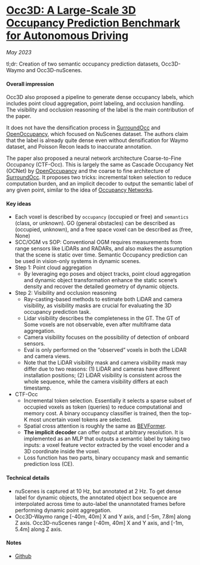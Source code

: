 # [Occ3D: A Large-Scale 3D Occupancy Prediction Benchmark for Autonomous Driving](https://arxiv.org/abs/2304.14365)

_May 2023_

tl;dr: Creation of two semantic occupancy prediction datasets, Occ3D-Waymo and Occ3D-nuScenes.

#### Overall impression
Occ3D also proposed a pipeline to generate dense occupancy labels, which includes point cloud aggregation, point labeling, and occlusion handling. The visibility and occlusion reasoning of the label is the main contribution of the paper. 

It does not have the densification process in [SurroundOcc](surroundocc.md) and [OpenOccupancy](openoccupancy.md), which focused on NuScenes dataset. The authors claim that the label is already quite dense even without densification for Waymo dataset, and Poisson Recon leads to inaccurate annotation.

The paper also proposed a neural network architecture Coarse-to-Fine Occupancy (CTF-Occ). This is largely the same as Cascade Occupancy Net (OCNet) by [OpenOccupancy](openoccupancy.md) and the coarse to fine architecture of [SurroundOcc](surroundocc.md). It proposes two tricks: incremental token selection to reduce computation burden, and an implicit decoder to output the semantic label of any given point, similar to the idea of [Occupancy Networks](occupancy_networks.md). 


#### Key ideas
- Each voxel is described by `occupancy` (occupied or free) and `semantics` (class, or unknown). GO (general obstacles) can be described as (occupied, unknown), and a free space voxel can be described as (free, None)
- SCC/OGM vs SOP: Conventional OGM requires measurements from range sensors like LiDARs and RADARs, and also makes the assumption that the scene is static over time. Semantic Occupancy prediction can be used in vision-only systems in dynamic scenes. 
- Step 1: Point cloud aggregation
	- By leveraging ego poses and object tracks, point cloud aggregation and dynamic object transformation enhance the static scene’s density and recover the detailed geometry of dynamic objects.
- Step 2: Visibility and occlusion reasoning
	- Ray-casting-based methods to estimate both LiDAR and camera visibility, as visibility masks are crucial for evaluating the 3D occupancy prediction task.
	- Lidar visibility describes the completeness in the GT. The GT of Some voxels are not observable, even after multiframe data aggregation.
	- Camera visibility focuses on the possibility of detection of onboard sensors. 
	- Eval is only performed on the “observed” voxels in both the LiDAR and camera views.
	- Note that the LiDAR visibility mask and camera visibility mask may differ due to two reasons: (1) LiDAR and cameras have different installation positions; (2) LiDAR visibility is consistent across the whole sequence, while the camera visibility differs at each timestamp.
- CTF-Occ
	- Incremental token selection. Essentially it selects a sparse subset of occupied voxels as token (queries) to reduce computational and memory cost. A binary occupancy classifier is trained, then the top-K most uncertain voxel tokens are selected. 
	- Spatial cross attention is roughly the same as [BEVFormer](bevformer.md).
	- **The implicit decoder** can offer output at arbitrary resolution. It is implemented as an MLP that outputs a semantic label by taking two inputs: a voxel feature vector extracted by the voxel encoder and a 3D coordinate inside the voxel.
	- Loss function has two parts, binary occupancy mask and semantic prediction loss (CE).

#### Technical details
- nuScenes is captured at 10 Hz, but annotated at 2 Hz. To get dense label for dynamic objects, the annotated object box sequence are interpolated across time to auto-label the unannotated frames before performing dynamic point aggregation. 
- Occ3D-Waymo range [-40m, 40m] X and Y axis, and [-5m, 7.8m] along Z axis. Occ3D-nuScenes range [-40m, 40m] X and Y axis, and [-1m, 5.4m] along Z axis.

#### Notes
- [Github](https://github.com/Tsinghua-MARS-Lab/Occ3D)
